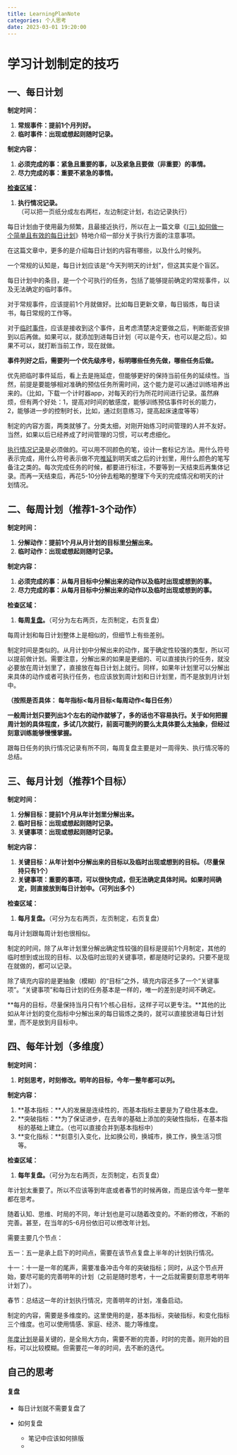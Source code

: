 ```yaml
---
title: LearningPlanNote
categories: 个人思考
date: 2023-03-01 19:20:00
---
```

# 学习计划制定的技巧

## 一、每日计划

**制定时间：**

1. **常规事件：提前1个月列好。**
2. **临时事件：出现或想起则随时记录。**

**制定内容：**

1. **必须完成的事：紧急且重要的事，以及紧急且要做（非重要）的事情。**
2. **尽力完成的事：重要不紧急的事情。**

**[检查区域](https://www.zhihu.com/search?q=%E6%A3%80%E6%9F%A5%E5%8C%BA%E5%9F%9F&search_source=Entity&hybrid_search_source=Entity&hybrid_search_extra=%7B%22sourceType%22%3A%22article%22%2C%22sourceId%22%3A%22467530612%22%7D)：**

1. **执行情况记录。**（可以把一页纸分成左右两栏，左边制定计划，右边记录执行）

每日计划由于使用最为频繁，且最接近执行，所以在上一篇文章《[(三) 如何做一个简单且有效的每日计划](https://zhuanlan.zhihu.com/p/467247863)》特地介绍一部分关于执行方面的注意事项。

在这篇文章中，更多的是介绍每日计划的内容有哪些，以及什么时候列。

一个常规的认知是，每日计划应该是“今天列明天的计划”，但这其实是个盲区。

每日计划中的条目，是一个个可执行的任务，包括了能够提前确定的常规事件，以及无法确定的临时事件。

对于常规事件，应该提前1个月就做好。比如每日更新文章，每日锻炼，每日读书，每日常规的工作等。

对于[临时事件](https://www.zhihu.com/search?q=%E4%B8%B4%E6%97%B6%E4%BA%8B%E4%BB%B6&search_source=Entity&hybrid_search_source=Entity&hybrid_search_extra=%7B%22sourceType%22%3A%22article%22%2C%22sourceId%22%3A%22467530612%22%7D)，应该是接收到这个事件，且考虑清楚决定要做之后，判断能否安排到以后再做。如果可以，就添加到进每日计划（可以是今天，也可以是之后）。如果不可以，就打断当前工作，现在就做。

**事件列好之后，需要列一个优先级序号，标明哪些任务先做，哪些任务后做。**

优先把临时事件延后，看上去是拖延症，但能够更好的保持当前任务的延续性。当然，前提是要能够相对准确的预估任务所需时间，这个能力是可以通过训练培养出来的。（比如，下载一个计时器app，对每天的行为所花时间进行记录。虽然麻烦，但有两个好处：1，提高对时间的敏感度，能够训练预估事件时长的能力，2，能够进一步的控制时长，比如，通过刻意练习，提高起床速度等等）

制定的内容方面，两类就够了。分类太细，对刚开始练习时间管理的人并不友好。当然，如果以后已经养成了时间管理的习惯，可以考虑细化。

[执行情况记录](https://www.zhihu.com/search?q=%E6%89%A7%E8%A1%8C%E6%83%85%E5%86%B5%E8%AE%B0%E5%BD%95&search_source=Entity&hybrid_search_source=Entity&hybrid_search_extra=%7B%22sourceType%22%3A%22article%22%2C%22sourceId%22%3A%22467530612%22%7D)是必须做的。可以用不同颜色的笔，设计一套标记方法。用什么符号表示完成，用什么符号表示做不完[推延](https://www.zhihu.com/search?q=%E6%8E%A8%E5%BB%B6&search_source=Entity&hybrid_search_source=Entity&hybrid_search_extra=%7B%22sourceType%22%3A%22article%22%2C%22sourceId%22%3A%22467530612%22%7D)到明天或之后的计划里，用什么颜色的笔写备注之类的。每次完成任务的时候，都要进行标注，不要等到一天结束后再集体记录。而再一天结束后，再花5-10分钟去粗略的整理下今天的完成情况和明天的计划情况。

## 二、每周计划（推荐1-3个动作）

**制定时间：**

1. **分解动作：提前1个月从月计划的目标里[分解](https://www.zhihu.com/search?q=%E5%88%86%E8%A7%A3&search_source=Entity&hybrid_search_source=Entity&hybrid_search_extra=%7B%22sourceType%22%3A%22article%22%2C%22sourceId%22%3A%22467530612%22%7D)出来。**
2. **临时动作：出现或想起则随时记录。**

**制定内容：**

1. **必须完成的事：从每月目标中分解出来的动作以及临时出现或想到的事。**
2. **尽力完成的事：从每月目标中分解出来的动作以及临时出现或想到的事。**

**检查区域：**

1. **每周[复盘](https://www.zhihu.com/search?q=%E5%A4%8D%E7%9B%98&search_source=Entity&hybrid_search_source=Entity&hybrid_search_extra=%7B%22sourceType%22%3A%22article%22%2C%22sourceId%22%3A%22467530612%22%7D)。**（可分为左右两页，左页制定，右页复盘）

每周计划和每日计划整体上是相似的，但细节上有些差别。

制定时间是类似的。从月计划中分解出来的动作，属于确定性较强的类型，所以可以提前做计划。需要注意，分解出来的如果是更细的、可以直接执行的任务，就没必要放在周计划里了，直接放在每日计划上就行。同样，如果年计划里可以分解出来具体的动作或者可执行任务，也应该放到周计划和日计划里，而不是放到月计划中。

**（按照是否具体： 每年指标<每月目标<每周动作<每日任务）**

**一般周计划只要列出3个左右的动作就够了，多的话也不容易执行。关于如何把握周计划的具体程度，多试几次就行，前面可能列的要么太具体要么太抽象，但经过刻意训练能够慢慢掌握。**

跟每日任务的执行情况记录有所不同，每周复盘主要是对一周得失、执行情况等的总结。

## 三、每月计划（推荐1个目标）

**制定时间：**

1. **分解目标：提前1个月从年计划里分解出来。**
2. **临时目标：出现或想起则随时记录。**
3. **关键事项：出现或想起则随时记录。**

**制定内容：**

1. **关键目标：从年计划中分解出来的目标以及临时出现或想到的目标。（尽量保持只有1个）**
2. **关键事项：重要的事项，可以很快完成，但无法确定具体时间。如果时间确定，则直接放到每日计划中。（可列出多个）**

**检查区域：**

1. **每月复盘。**（可分为左右两页，左页制定，右页复盘）

每月计划跟每周计划也很相似。

制定的时间，除了从年计划里分解出确定性较强的目标是提前1个月制定，其他的临时想到或出现的目标、以及临时出现的关键事项，都是随时记录的。只要不是现在就做的，都可以记录。

除了填充内容的是更抽象（模糊）的“目标”之外，填充内容还多了一个“关键事项”。“关键事项”和每日计划的任务基本是一样的，唯一的差别是时间不确定。

**每月的目标，尽量保持当月只有1个核心目标，这样子可以更专注。**其他的比如从年计划的变化指标中分解出来的每日锻炼之类的，就可以直接放进每日计划里，而不是放到月目标中。

## 四、每年计划（多维度）

**制定时间：**

1. **时刻思考，时刻修改。明年的目标，今年一整年都可以列。**

**制定内容：**

1. **基本指标：**人的发展是连续性的，而基本指标主要是为了稳住基本盘。
2. **突破指标：**为了保证进步，在去年的基础上添加的突破性指标，在基本指标的基础上建立。（也可以直接合并到基本指标中）
3. **变化指标：**刻意引入变化，比如换公司，换城市，换工作，换生活习惯等。

**检查区域：**

1. **每年复盘。**（可分为左右两页，左页制定，右页复盘）

年计划太重要了。所以不应该等到年底或者春节的时候再做，而是应该今年一整年都在思考。

随着认知、思维、时局的不同，年计划也是可以随着改变的。不断的修改，不断的完善。甚至，在当年的5-6月份依旧可以修改年计划。

需要主要几个节点：

五一：五一是承上启下的时间点，需要在该节点复盘上半年的计划执行情况。

十一：十一是一年的尾声，需要准备冲击今年的突破指标；同时，从这个节点开始，要尽可能的完善明年的计划（之前是随时思考，十一之后就需要刻意思考明年计划了）。

春节：总结这一年的计划执行情况，完善明年的计划，准备启动。

制定的内容，需要是多维度的。这里使用的是，基本指标，突破指标，和变化指标三个维度。也可以使用情感、家庭、经济、能力等维度。

[年度计划](https://www.zhihu.com/search?q=%E5%B9%B4%E5%BA%A6%E8%AE%A1%E5%88%92&search_source=Entity&hybrid_search_source=Entity&hybrid_search_extra=%7B%22sourceType%22%3A%22article%22%2C%22sourceId%22%3A%22467530612%22%7D)是最关键的，是全局大方向，需要不断的完善，时时的完善。刚开始的目标，可以比较模糊。但需要花一年的时间，去不断的迭代。

## 自己的思考

#### 复盘

- 每日计划就不需要复盘了
- 如何复盘

   - 笔记中应该如何排版
   - 
